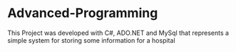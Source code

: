 # Advanced-Programming
This Project was developed with C#, ADO.NET and MySql that represents a simple system for storing some information for a hospital

